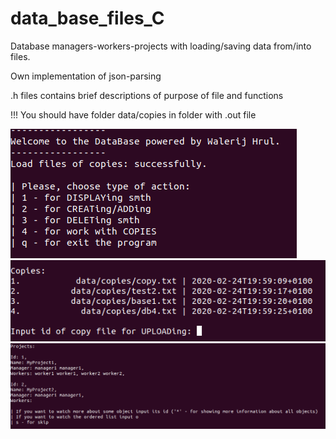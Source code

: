 # data_base_files_C

Database managers-workers-projects with loading/saving data from/into files.

Own implementation of json-parsing

.h files contains brief descriptions of purpose of file and functions

!!! You should have folder data/copies in folder with .out file

![photo1](img/1.png)</br>
![photo2](img/2.png)</br>
![photo3](img/3.png)</br>